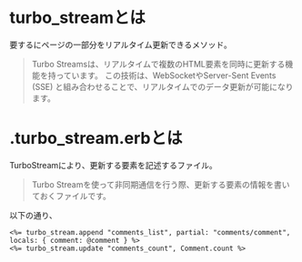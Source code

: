 # turbo_streamとは
要するにページの一部分をリアルタイム更新できるメソッド。
> Turbo Streamsは、リアルタイムで複数のHTML要素を同時に更新する機能を持っています。 この技術は、WebSocketやServer-Sent Events (SSE) と組み合わせることで、リアルタイムでのデータ更新が可能になります。

# .turbo_stream.erbとは
TurboStreamにより、更新する要素を記述するファイル。
> Turbo Streamを使って非同期通信を行う際、更新する要素の情報を書いておくファイルです。

以下の通り、

```
<%= turbo_stream.append "comments_list", partial: "comments/comment", locals: { comment: @comment } %>
<%= turbo_stream.update "comments_count", Comment.count %>
```


